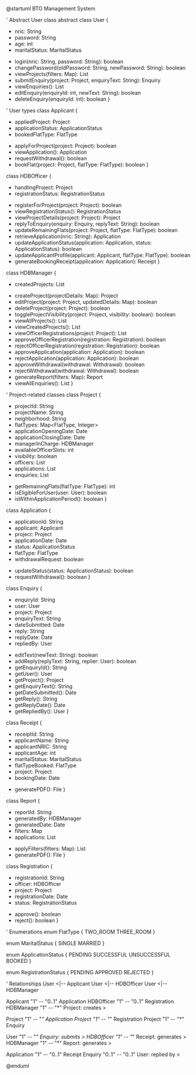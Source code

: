 @startuml BTO Management System

' Abstract User class
abstract class User {
  - nric: String
  - password: String
  - age: int
  - maritalStatus: MaritalStatus
  + login(nric: String, password: String): boolean
  + changePassword(oldPassword: String, newPassword: String): boolean
  + viewProjects(filters: Map): List<Project>
  + submitEnquiry(project: Project, enquiryText: String): Enquiry
  + viewEnquiries(): List<Enquiry>
  + editEnquiry(enquiryId: int, newText: String): boolean
  + deleteEnquiry(enquiryId: int): boolean
}

' User types
class Applicant {
  - appliedProject: Project
  - applicationStatus: ApplicationStatus
  - bookedFlatType: FlatType
  + applyForProject(project: Project): boolean
  + viewApplication(): Application
  + requestWithdrawal(): boolean
  + bookFlat(project: Project, flatType: FlatType): boolean
}

class HDBOfficer {
  - handlingProject: Project
  - registrationStatus: RegistrationStatus
  + registerForProject(project: Project): boolean
  + viewRegistrationStatus(): RegistrationStatus
  + viewProjectDetails(project: Project): Project
  + replyToEnquiry(enquiry: Enquiry, replyText: String): boolean
  + updateRemainingFlats(project: Project, flatType: FlatType): boolean
  + retrieveApplication(nric: String): Application
  + updateApplicationStatus(application: Application, status: ApplicationStatus): boolean
  + updateApplicantProfile(applicant: Applicant, flatType: FlatType): boolean
  + generateBookingReceipt(application: Application): Receipt
}

class HDBManager {
  - createdProjects: List<Project>
  + createProject(projectDetails: Map): Project
  + editProject(project: Project, updatedDetails: Map): boolean
  + deleteProject(project: Project): boolean
  + toggleProjectVisibility(project: Project, visibility: boolean): boolean
  + viewAllProjects(): List<Project>
  + viewCreatedProjects(): List<Project>
  + viewOfficerRegistrations(project: Project): List<Registration>
  + approveOfficerRegistration(registration: Registration): boolean
  + rejectOfficerRegistration(registration: Registration): boolean
  + approveApplication(application: Application): boolean
  + rejectApplication(application: Application): boolean
  + approveWithdrawal(withdrawal: Withdrawal): boolean
  + rejectWithdrawal(withdrawal: Withdrawal): boolean
  + generateReport(filters: Map): Report
  + viewAllEnquiries(): List<Enquiry>
}

' Project-related classes
class Project {
  - projectId: String
  - projectName: String
  - neighborhood: String
  - flatTypes: Map<FlatType, Integer>
  - applicationOpeningDate: Date
  - applicationClosingDate: Date
  - managerInCharge: HDBManager
  - availableOfficerSlots: int
  - visibility: boolean
  - officers: List<HDBOfficer>
  - applications: List<Application>
  - enquiries: List<Enquiry>
  + getRemainingFlats(flatType: FlatType): int
  + isEligibleForUser(user: User): boolean
  + isWithinApplicationPeriod(): boolean
}

class Application {
  - applicationId: String
  - applicant: Applicant
  - project: Project
  - applicationDate: Date
  - status: ApplicationStatus
  - flatType: FlatType
  - withdrawalRequest: boolean
  + updateStatus(status: ApplicationStatus): boolean
  + requestWithdrawal(): boolean
}

class Enquiry {
  - enquiryId: String
  - user: User
  - project: Project
  - enquiryText: String
  - dateSubmitted: Date
  - reply: String
  - replyDate: Date
  - repliedBy: User
  + editText(newText: String): boolean
  + addReply(replyText: String, replier: User): boolean
  + getEnquiryId(): String
  + getUser(): User
  + getProject(): Project
  + getEnquiryText(): String
  + getDateSubmitted(): Date
  + getReply(): String
  + getReplyDate(): Date
  + getRepliedBy(): User
}

class Receipt {
  - receiptId: String
  - applicantName: String
  - applicantNRIC: String
  - applicantAge: int
  - maritalStatus: MaritalStatus
  - flatTypeBooked: FlatType
  - project: Project
  - bookingDate: Date
  + generatePDF(): File
}

class Report {
  - reportId: String
  - generatedBy: HDBManager
  - generatedDate: Date
  - filters: Map
  - applications: List<Application>
  + applyFilters(filters: Map): List<Application>
  + generatePDF(): File
}

class Registration {
  - registrationId: String
  - officer: HDBOfficer
  - project: Project
  - registrationDate: Date
  - status: RegistrationStatus
  + approve(): boolean
  + reject(): boolean
}

' Enumerations
enum FlatType {
  TWO_ROOM
  THREE_ROOM
}

enum MaritalStatus {
  SINGLE
  MARRIED
}

enum ApplicationStatus {
  PENDING
  SUCCESSFUL
  UNSUCCESSFUL
  BOOKED
}

enum RegistrationStatus {
  PENDING
  APPROVED
  REJECTED
}

' Relationships
User <|-- Applicant
User <|-- HDBOfficer
User <|-- HDBManager

Applicant "1" -- "0..1" Application
HDBOfficer "1" -- "0..1" Registration
HDBManager "1" -- "*" Project: creates >

Project "1" -- "*" Application
Project "1" -- "*" Registration
Project "1" -- "*" Enquiry

User "1" -- "*" Enquiry: submits >
HDBOfficer "1" -- "*" Receipt: generates >
HDBManager "1" -- "*" Report: generates >

Application "1" -- "0..1" Receipt
Enquiry "0..1" -- "0..1" User: replied by >

@enduml
